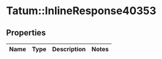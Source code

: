 # Tatum::InlineResponse40353

## Properties
Name | Type | Description | Notes
------------ | ------------- | ------------- | -------------

